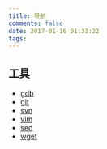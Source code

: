 ```yaml
---
title: 导航
comments: false
date: 2017-01-16 01:33:22
tags:
---
```


<i class="icon-cogs"></i> 工具
----------
- [gdb](/tags/gdb/)
- [git](/tags/git/)
- [svn](/tags/svn/)
- [vim](/tags/vim/)
- [sed](/tags/sed/)
- [wget]()

